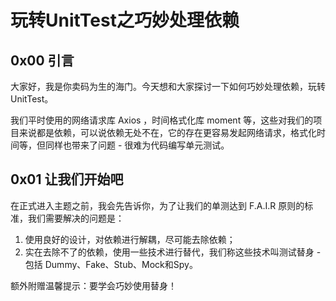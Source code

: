 # 玩转UnitTest之巧妙处理依赖


## 0x00 引言
大家好，我是你卖码为生的海门。今天想和大家探讨一下如何巧妙处理依赖，玩转 UnitTest。

我们平时使用的网络请求库 Axios ，时间格式化库 moment 等，这些对我们的项目来说都是依赖，可以说依赖无处不在，它的存在更容易发起网络请求，格式化时间等，但同样也带来了问题 - 很难为代码编写单元测试。

## 0x01 让我们开始吧
在正式进入主题之前，我会先告诉你，为了让我们的单测达到 F.A.I.R 原则的标准，我们需要解决的问题是：
1. 使用良好的设计，对依赖进行解耦，尽可能去除依赖；
2. 实在去除不了的依赖，使用一些技术进行替代，我们称这些技术叫测试替身 - 包括 Dummy、Fake、Stub、Mock和Spy。

额外附赠温馨提示：要学会巧妙使用替身！
